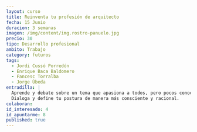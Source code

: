 ```yaml
---
layout: curso
title: Reinventa tu profesión de arquitecto
fecha: 15 Junio
duracion: 3 semanas
imagen: /img/content/img.rostro-panuelo.jpg
precio: 30
tipo: Desarrollo profesional
ambito: Trabajo
category: futuros
tags:
  - Jordi Cussó Porredón
  - Enrique Baca Baldomero
  - Fancesc Torralba
  - Jorge Úbeda
entradilla: |
  Aprende y debate sobre un tema que apasiona a todos, pero pocos conocen bien.
  Dialoga y define tu postura de manera más consciente y racional.
colaboran:
id_interesado: 4
id_apuntarme: 8
published: true
---
```


